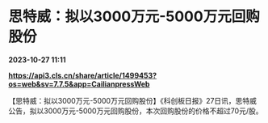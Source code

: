 # 思特威：拟以3000万元-5000万元回购股份

**2023-10-27 11:11**

**https://api3.cls.cn/share/article/1499453?os=web&sv=7.7.5&app=CailianpressWeb**

【思特威：拟以3000万元-5000万元回购股份】《科创板日报》27日讯，思特威公告，拟以3000万元-5000万元回购股份，本次回购股份的价格不超过70元/股。